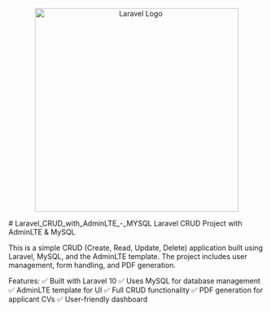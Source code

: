 <p align="center"><a href="https://laravel.com" target="_blank"><img src="https://raw.githubusercontent.com/laravel/art/master/logo-lockup/5%20SVG/2%20CMYK/1%20Full%20Color/laravel-logolockup-cmyk-red.svg" width="400" alt="Laravel Logo"></a></p>
# Laravel_CRUD_with_AdminLTE_-_MYSQL
Laravel CRUD Project with AdminLTE &amp; MySQL

This is a simple CRUD (Create, Read, Update, Delete) application built using Laravel, MySQL, and the AdminLTE template. The project includes user management, form handling, and PDF generation.

Features:
✅ Built with Laravel 10
✅ Uses MySQL for database management
✅ AdminLTE template for UI
✅ Full CRUD functionality
✅ PDF generation for applicant CVs
✅ User-friendly dashboard
